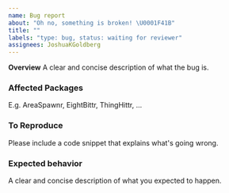 ```yaml
---
name: Bug report
about: "Oh no, something is broken! \U0001F41B"
title: ""
labels: "type: bug, status: waiting for reviewer"
assignees: JoshuaKGoldberg
---
```


**Overview**
A clear and concise description of what the bug is.

### Affected Packages

E.g. AreaSpawnr, EightBittr, ThingHittr, ...

### To Reproduce

Please include a code snippet that explains what's going wrong.

### Expected behavior

A clear and concise description of what you expected to happen.
